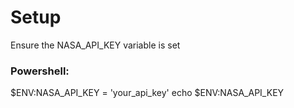 # Setup
Ensure the NASA_API_KEY variable is set
### Powershell: 
$ENV:NASA_API_KEY = 'your_api_key'
echo $ENV:NASA_API_KEY
